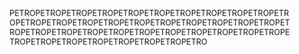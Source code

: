 PETROPETROPETROPETROPETROPETROPETROPETROPETROPETROPETROPETROPETROPETROPETROPETROPETROPETROPETROPETROPETROPETROPETROPETROPETROPETROPETROPETROPETROPETROPETROPETROPETROPETROPETROPETROPETROPETROPETROPETRO